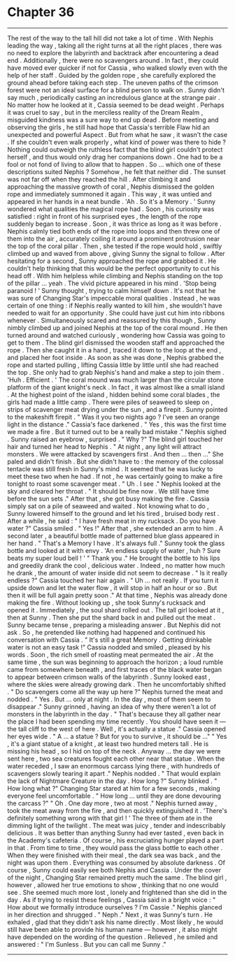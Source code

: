 
# Chapter 36


---

The rest of the way to the tall hill did not take a lot of time . With Nephis leading the way , taking all the right turns at all the right places , there was no need to explore the labyrinth and backtrack after encountering a dead end . Additionally , there were no scavengers around .
In fact , they could have moved ever quicker if not for Cassia , who walked slowly even with the help of her staff . Guided by the golden rope , she carefully explored the ground ahead before taking each step . The uneven paths of the crimson forest were not an ideal surface for a blind person to walk on .
Sunny didn't say much , periodically casting an incredulous glance at the strange pair . No matter how he looked at it , Cassia seemed to be dead weight . Perhaps it was cruel to say , but in the merciless reality of the Dream Realm , misguided kindness was a sure way to end up dead .
Before meeting and observing the girls , he still had hope that Cassia's terrible Flaw hid an unexpected and powerful Aspect . But from what he saw , it wasn't the case . If she couldn't even walk properly , what kind of power was there to hide ? Nothing could outweigh the ruthless fact that the blind girl couldn't protect herself , and thus would only drag her companions down .
One had to be a fool or not fond of living to allow that to happen . So … which one of these descriptions suited Nephis ? Somehow , he felt that neither did .
The sunset was not far off when they reached the hill . After climbing it and approaching the massive growth of coral , Nephis dismissed the golden rope and immediately summoned it again . This way , it was untied and appeared in her hands in a neat bundle .
'Ah . So it's a Memory . '
Sunny wondered what qualities the magical rope had . Soon , his curiosity was satisfied : right in front of his surprised eyes , the length of the rope suddenly began to increase . Soon , it was thrice as long as it was before .
Nephis calmly tied both ends of the rope into loops and then threw one of them into the air , accurately coiling it around a prominent protrusion near the top of the coral pillar . Then , she tested if the rope would hold , swiftly climbed up and waved from above , giving Sunny the signal to follow .
After hesitating for a second , Sunny approached the rope and grabbed it .
He couldn't help thinking that this would be the perfect opportunity to cut his head off . With him helpless while climbing and Nephis standing on the top of the pillar … yeah . The vivid picture appeared in his mind .
'Stop being paranoid ! ' Sunny thought , trying to calm himself down .
It's not that he was sure of Changing Star's impeccable moral qualities . Instead , he was certain of one thing : if Nephis really wanted to kill him , she wouldn't have needed to wait for an opportunity . She could have just cut him into ribbons whenever .
Simultaneously scared and reassured by this though , Sunny nimbly climbed up and joined Nephis at the top of the coral mound . He then turned around and watched curiously , wondering how Cassia was going to get to them .
The blind girl dismissed the wooden staff and approached the rope . Then she caught it in a hand , traced it down to the loop at the end , and placed her foot inside . As soon as she was done , Nephis grabbed the rope and started pulling , lifting Cassia little by little until she had reached the top . She only had to grab Nephis's hand and make a step to join them .
'Huh . Efficient . '
The coral mound was much larger than the circular stone platform of the giant knight's neck . In fact , it was almost like a small island . At the highest point of the island , hidden behind some coral blades , the girls had made a little camp . There were piles of seaweed to sleep on , strips of scavenger meat drying under the sun , and a firepit .
Sunny pointed to the makeshift firepit .
" Was it you two nights ago ? I've seen an orange light in the distance ."
Cassia's face darkened .
" Yes , this was the first time we made a fire . But it turned out to be a really bad mistake ."
Nephis sighed .
Sunny raised an eyebrow , surprised .
" Why ?"
The blind girl touched her hair and turned her head to Nephis .
" At night , any light will attract monsters . We were attacked by scavengers first . And then … then …"
She paled and didn't finish . But she didn't have to : the memory of the colossal tentacle was still fresh in Sunny's mind .
It seemed that he was lucky to meet these two when he had . If not , he was certainly going to make a fire tonight to roast some scavenger meat .
" Uh . I see ."
Nephis looked at the sky and cleared her throat .
" It should be fine now . We still have time before the sun sets ."
After that , she got busy making the fire . Cassia simply sat on a pile of seaweed and waited . Not knowing what to do , Sunny lowered himself to the ground and let his tired , bruised body rest .
After a while , he said :
" I have fresh meat in my rucksack . Do you have water ?"
Cassia smiled .
" Yes !"
After that , she extended an arm to him . A second later , a beautiful bottle made of patterned blue glass appeared in her hand .
" That's a Memory I have . It's always full ."
Sunny took the glass bottle and looked at it with envy .
'An endless supply of water , huh ? Sure beats my super loud bell ! '
" Thank you ."
He brought the bottle to his lips and greedily drank the cool , delicious water . Indeed , no matter how much he drank , the amount of water inside did not seem to decrease .
" Is it really endless ?"
Cassia touched her hair again .
" Uh … not really . If you turn it upside down and let the water flow , it will stop in half an hour or so . But then it will be full again pretty soon ."
At that time , Nephis was already done making the fire . Without looking up , she took Sunny's rucksack and opened it . Immediately , the soul shard rolled out . The tall girl looked at it , then at Sunny . Then she put the shard back in and pulled out the meat .
Sunny became tense , preparing a misleading answer . But Nephis did not ask . So , he pretended like nothing had happened and continued his conversation with Cassia .
" It's still a great Memory . Getting drinkable water is not an easy task !"
Cassia nodded and smiled , pleased by his words .
Soon , the rich smell of roasting meat permeated the air . At the same time , the sun was beginning to approach the horizon ; a loud rumble came from somewhere beneath , and first traces of the black water began to appear between crimson walls of the labyrinth .
Sunny looked east , where the skies were already growing dark . Then he uncomfortably shifted .
" Do scavengers come all the way up here ?"
Nephis turned the meat and nodded .
" Yes . But … only at night . In the day , most of them seem to disappear ."
Sunny grinned , having an idea of why there weren't a lot of monsters in the labyrinth in the day .
" That's because they all gather near the place I had been spending my time recently . You should have seen it — the tall cliff to the west of here . Well , it's actually a statue ."
Cassia opened her eyes wide .
" A … a statue ? But for you to survive , it should be …"
" Yes , it's a giant statue of a knight , at least two hundred meters tall . He is missing his head , so I hid on top of the neck . Anyway … the day we were sent here , two sea creatures fought each other near that statue . When the water receded , I saw an enormous carcass lying there , with hundreds of scavengers slowly tearing it apart ."
Nephis nodded .
" That would explain the lack of Nightmare Creature in the day . How long ?"
Sunny blinked .
" How long what ?"
Changing Star stared at him for a few seconds , making everyone feel uncomfortable .
" How long ... until they are done devouring the carcass ?"
" Oh . One day more , two at most ."
Nephis turned away , took the meat away from the fire , and then quickly extinguished it .
'There's definitely something wrong with that girl ! '
The three of them ate in the dimming light of the twilight . The meat was juicy , tender and indescribably delicious . It was better than anything Sunny had ever tasted , even back in the Academy's cafeteria . Of course , his excruciating hunger played a part in that .
From time to time , they would pass the glass bottle to each other .
When they were finished with their meal , the dark sea was back , and the night was upon them . Everything was consumed by absolute darkness .
Of course , Sunny could easily see both Nephis and Cassia . Under the cover of the night , Changing Star remained pretty much the same . The blind girl , however , allowed her true emotions to show , thinking that no one would see . She seemed much more lost , lonely and frightened than she did in the day .
As if trying to resist these feelings , Cassia said in a bright voice :
" How about we formally introduce ourselves ? I'm Cassie ."
Nephis glanced in her direction and shrugged .
" Neph ."
Next , it was Sunny's turn . He exhaled , glad that they didn't ask his name directly . Most likely , he would still have been able to provide his human name — however , it also might have depended on the wording of the question .
Relieved , he smiled and answered :
" I'm Sunless . But you can call me Sunny ."

---

